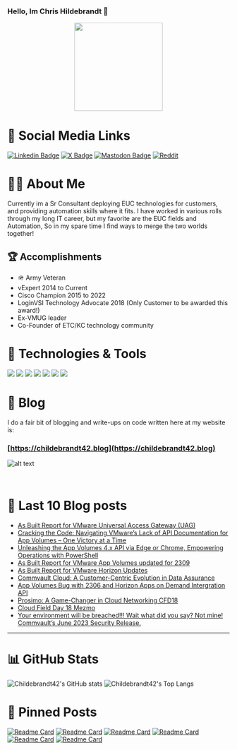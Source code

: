 ### Hello, Im Chris Hildebrandt :tumbler_glass:

<div id="header" align="center">
  <img src="https://media.giphy.com/media/ZqOGQO6ZMSqUYDHj0T/giphy.gif" width="200"/>
</div>

# :link: Social Media Links
[![Linkedin Badge](https://img.shields.io/badge/childebrandt42-linkedin-%230077B5?style=flat&logo=Linkedin&logoColor=white&link=https://www.linkedin.com/in/childebrandt42)](https://www.linkedin.com/in/childebrandt42)
[![X Badge](https://img.shields.io/badge/@childebrandt42-X-%23000000?style=flat&labelColor=1ca0f1&logo=X&logoColor=white&link=https://twitter.com/childebrandt42)](https://twitter.com/childebrandt42)
[![Mastodon Badge](https://img.shields.io/badge/@childebrandt42-MASTODON-%232B90D9?style=flat&logo=mastodon&logoColor=white&link=https://vmst.io/@childebrandt42)](https://vmst.io/@childebrandt42)
[![Reddit](https://img.shields.io/badge/childebrandt42-Reddit-FF4500?style=flat&logo=reddit&logoColor=white&link=https://www.reddit.com/user/childebrandt42)](https://www.reddit.com/user/childebrandt42)


# :technologist: About Me 
Currently im a Sr Consultant deploying EUC technologies for customers, and providing automation skills where it fits. I have worked in various rolls through my long IT career, but my favorite are the EUC fields and Automation, So in my spare time I find ways to merge the two worlds together! 

## :trophy: Accomplishments
* :military_helmet: Army Veteran
* vExpert 2014 to Current
* Cisco Champion 2015 to 2022
* LoginVSI Technology Advocate 2018 (Only Customer to be awarded this award!)
* Ex-VMUG leader
* Co-Founder of ETC/KC technology community

# :hammer: Technologies & Tools
![](https://img.shields.io/badge/OS-Windows-informational?style=flat&logo=Windows&logoColor=white&color=blue)
![](https://img.shields.io/badge/OS-Linux-informational?style=flat&logo=linux&logoColor=white&color=blue)
![](https://img.shields.io/badge/Editor-Vscode-informational?style=flat&logo=visualstudiocode&logoColor=white&color=blue)
![](https://img.shields.io/badge/Code-Powershell-informational?style=flat&logo=powershell&logoColor=white&color=blue)
![](https://img.shields.io/badge/Code-SQL-informational?style=flat&logo=microsoftsqlserver&logoColor=white&color=blue)
![](https://img.shields.io/badge/Cloud-Azure-informational?style=flat&logo=microsoftazure&logoColor=white&color=blue)
![](https://img.shields.io/badge/Technologies-VMware-informational?style=flat&logo=vmware&logoColor=white&color=blue)

# :notebook: Blog
I do a fair bit of blogging and write-ups on code written here at my website is:

### [https://childebrandt42.blog](https://childebrandt42.blog)

![alt text](https://childebrandt42.files.wordpress.com/2023/11/childebrandt42-logo-white-2.png?w=300) 

<br>

# :rotating_light: Last 10 Blog posts
<!-- BLOG-POST-LIST:START -->
- [As Built Report for VMware Universal Access Gateway &lpar;UAG&rpar;](https://childebrandt42.blog/2024/02/05/as-built-report-for-vmware-universal-access-gateway-uag/)
- [Cracking the Code: Navigating VMware’s Lack of API Documentation for App Volumes – One Victory at a Time](https://childebrandt42.blog/2024/01/30/cracking-the-code-navigating-vmwares-lack-of-api-documentation-for-app-volumes-one-victory-at-a-time/)
- [Unleashing the App Volumes 4.x API via Edge or Chrome, Empowering Operations with PowerShell](https://childebrandt42.blog/2024/01/16/mastering-automation-unleashing-the-app-volumes-4-x-api-via-edge-or-chrome-empowering-operations-with-powershell-for-peak-efficiency/)
- [As Built Report for VMware App Volumes updated for 2309](https://childebrandt42.blog/2024/01/02/as-built-report-for-vmware-app-volumes-updated-for-2309/)
- [As Built Report for VMware Horizon Updates](https://childebrandt42.blog/2023/12/20/as-built-report-for-vmware-horizon-updates/)
- [Commvault Cloud: A Customer-Centric Evolution in Data Assurance](https://childebrandt42.blog/2023/11/23/commvault-cloud-a-customer-centric-evolution-in-data-assurance/)
- [App Volumes Bug with 2306 and Horizon Apps on Demand Intergration API](https://childebrandt42.blog/2023/10/25/app-volumes-bug-with-2306-and-horizon-apps-on-demand-intergration-api/)
- [Prosimo: A Game-Changer in Cloud Networking CFD18](https://childebrandt42.blog/2023/10/18/prosimo-a-game-changer-in-cloud-networking-cfd18/)
- [Cloud Field Day 18 Mezmo](https://childebrandt42.blog/2023/10/18/cloud-field-day-18-mezmo/)
- [Your environment will be breached!!! Wait what did you say? Not mine! Commvault’s June 2023 Security Release.](https://childebrandt42.blog/2023/07/03/your-environment-will-be-breached-wait-what-did-you-say-not-mine-commvaults-june-2023-security-release/)
<!-- BLOG-POST-LIST:END -->

---
# :bar_chart: GitHub Stats

![Childebrandt42's GitHub stats](https://github-readme-stats.vercel.app/api?username=childebrandt42&show_icons=true&theme=algolia&hide_rank=true)
![Childebrandt42's Top Langs](https://github-readme-stats.vercel.app/api/top-langs/?username=childebrandt42&hide_progress=false&theme=algolia)

# :pushpin: Pinned Posts
[![Readme Card](https://github-readme-stats.vercel.app/api/pin/?username=childebrandt42&repo=AsBuiltReport.VMware.Horizon)](https://github.com/childebrandt42/AsBuiltReport.VMware.Horizon)
[![Readme Card](https://github-readme-stats.vercel.app/api/pin/?username=childebrandt42&repo=AsBuiltReport.VMware.AppVolumes)](https://github.com/childebrandt42/AsBuiltReport.VMware.AppVolumes)
[![Readme Card](https://github-readme-stats.vercel.app/api/pin/?username=childebrandt42&repo=AsBuiltReport.VMware.UAG)](https://github.com/childebrandt42/AsBuiltReport.VMware.UAG)
[![Readme Card](https://github-readme-stats.vercel.app/api/pin/?username=childebrandt42&repo=AsBuiltReport.VMware.HorizonCloud)](https://github.com/childebrandt42/AsBuiltReport.VMware.HorizonCloud)
[![Readme Card](https://github-readme-stats.vercel.app/api/pin/?username=childebrandt42&repo=AsBuiltReport.VMware.WorkspaceOneAccess)](https://github.com/childebrandt42/AsBuiltReport.VMware.WorkspaceOneAccess)
[![Readme Card](https://github-readme-stats.vercel.app/api/pin/?username=childebrandt42&repo=AsBuiltReport.VMware.WorkspaceOneUEM)](https://github.com/childebrandt42/AsBuiltReport.VMware.WorkspaceOneUEM)